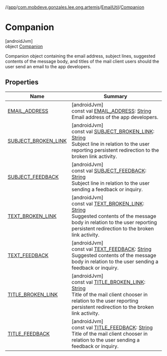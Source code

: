 //[app](../../../../index.md)/[com.mobdeve.gonzales.lee.ong.artemis](../../index.md)/[EmailUtil](../index.md)/[Companion](index.md)

# Companion

[androidJvm]\
object [Companion](index.md)

Companion object containing the email address, subject lines, suggested contents of the message body, and titles of the mail client users should the user send an email to the app developers.

## Properties

| Name | Summary |
|---|---|
| [EMAIL_ADDRESS](-e-m-a-i-l_-a-d-d-r-e-s-s.md) | [androidJvm]<br>const val [EMAIL_ADDRESS](-e-m-a-i-l_-a-d-d-r-e-s-s.md): [String](https://kotlinlang.org/api/latest/jvm/stdlib/kotlin/-string/index.html)<br>Email address of the app developers. |
| [SUBJECT_BROKEN_LINK](-s-u-b-j-e-c-t_-b-r-o-k-e-n_-l-i-n-k.md) | [androidJvm]<br>const val [SUBJECT_BROKEN_LINK](-s-u-b-j-e-c-t_-b-r-o-k-e-n_-l-i-n-k.md): [String](https://kotlinlang.org/api/latest/jvm/stdlib/kotlin/-string/index.html)<br>Subject line in relation to the user reporting persistent redirection to the broken link activity. |
| [SUBJECT_FEEDBACK](-s-u-b-j-e-c-t_-f-e-e-d-b-a-c-k.md) | [androidJvm]<br>const val [SUBJECT_FEEDBACK](-s-u-b-j-e-c-t_-f-e-e-d-b-a-c-k.md): [String](https://kotlinlang.org/api/latest/jvm/stdlib/kotlin/-string/index.html)<br>Subject line in relation to the user sending a feedback or inquiry. |
| [TEXT_BROKEN_LINK](-t-e-x-t_-b-r-o-k-e-n_-l-i-n-k.md) | [androidJvm]<br>const val [TEXT_BROKEN_LINK](-t-e-x-t_-b-r-o-k-e-n_-l-i-n-k.md): [String](https://kotlinlang.org/api/latest/jvm/stdlib/kotlin/-string/index.html)<br>Suggested contents of the message body in relation to the user reporting persistent redirection to the broken link activity. |
| [TEXT_FEEDBACK](-t-e-x-t_-f-e-e-d-b-a-c-k.md) | [androidJvm]<br>const val [TEXT_FEEDBACK](-t-e-x-t_-f-e-e-d-b-a-c-k.md): [String](https://kotlinlang.org/api/latest/jvm/stdlib/kotlin/-string/index.html)<br>Suggested contents of the message body in relation to the user sending a feedback or inquiry. |
| [TITLE_BROKEN_LINK](-t-i-t-l-e_-b-r-o-k-e-n_-l-i-n-k.md) | [androidJvm]<br>const val [TITLE_BROKEN_LINK](-t-i-t-l-e_-b-r-o-k-e-n_-l-i-n-k.md): [String](https://kotlinlang.org/api/latest/jvm/stdlib/kotlin/-string/index.html)<br>Title of the mail client chooser in relation to the user reporting persistent redirection to the broken link activity. |
| [TITLE_FEEDBACK](-t-i-t-l-e_-f-e-e-d-b-a-c-k.md) | [androidJvm]<br>const val [TITLE_FEEDBACK](-t-i-t-l-e_-f-e-e-d-b-a-c-k.md): [String](https://kotlinlang.org/api/latest/jvm/stdlib/kotlin/-string/index.html)<br>Title of the mail client chooser in relation to the user sending a feedback or inquiry. |
